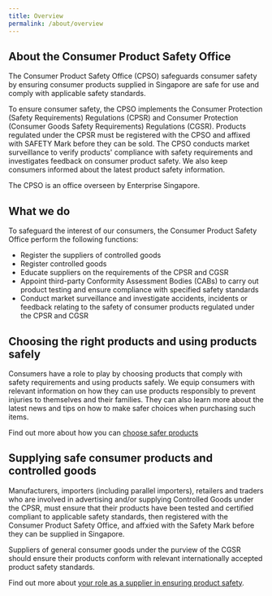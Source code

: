 ```yaml
---
title: Overview
permalink: /about/overview
---
```

## About the Consumer Product Safety Office
The Consumer Product Safety Office (CPSO) safeguards consumer safety by ensuring consumer products supplied in Singapore are safe for use and comply with applicable safety standards.

To ensure consumer safety, the CPSO implements the Consumer Protection (Safety Requirements) Regulations (CPSR) and Consumer Protection (Consumer Goods Safety Requirements) Regulations (CGSR). Products regulated under the CPSR must be registered with the CPSO and affixed with SAFETY Mark before they can be sold. The CPSO conducts market surveillance to verify products' compliance with safety requirements and investigates feedback on consumer product safety. We also keep consumers informed about the latest product safety information.

The CPSO is an office overseen by Enterprise Singapore. 

## What we do
To safeguard the interest of our consumers, the Consumer Product Safety Office perform the following functions:
* Register the suppliers of controlled goods
* Register controlled goods
* Educate suppliers on the requirements of the CPSR and CGSR
* Appoint third-party Conformity Assessment Bodies (CABs) to carry out product testing and ensure compliance with specified safety standards
* Conduct market surveillance and investigate accidents, incidents or feedback relating to the safety of consumer products regulated under the CPSR and CGSR

## Choosing the right products and using products safely
Consumers have a role to play by choosing products that comply with safety requirements and using products safely. We equip consumers with relevant information on how they can use products responsibly to prevent injuries to themselves and their families. They can also learn more about the latest news and tips on how to make safer choices when purchasing such items.

Find out more about how you can [choose safer products](/consumers/choose-safer-products/look-for-the-safety-mark)

## Supplying safe consumer products and controlled goods
Manufacturers, importers (including parallel importers), retailers and traders who are involved in advertising and/or supplying Controlled Goods under the CPSR, must ensure that their products have been tested and certified compliant to applicable safety standards, then registered with the Consumer Product Safety Office, and affxied with the Safety Mark before they can be supplied in Singapore.

Suppliers of general consumer goods under the purview of the CGSR should ensure their products conform with relevant internationally accepted product safety standards.

Find out more about [your role as a supplier in ensuring product safety](/suppliers/overview).